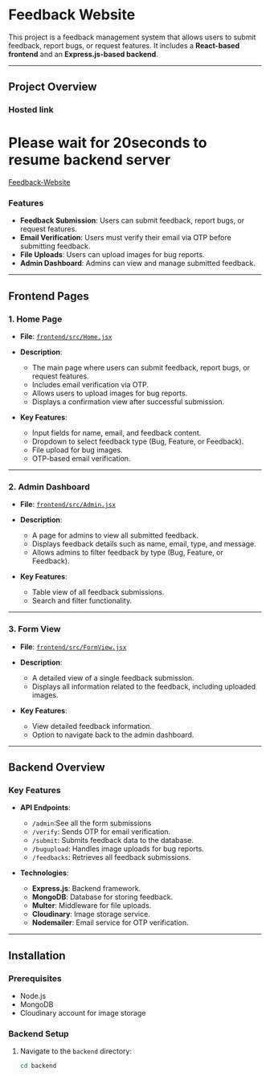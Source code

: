 # Feedback Website

This project is a feedback management system that allows users to submit feedback, report bugs, or request features. It includes a **React-based frontend** and an **Express.js-based backend**.

---

## Project Overview

### Hosted link
# Please wait for 20seconds to resume backend server 
[Feedback-Website](https://idyllic-gelato-6f272a.netlify.app/)

### Features
- **Feedback Submission**: Users can submit feedback, report bugs, or request features.
- **Email Verification**: Users must verify their email via OTP before submitting feedback.
- **File Uploads**: Users can upload images for bug reports.
- **Admin Dashboard**: Admins can view and manage submitted feedback.

---

## Frontend Pages

### 1. **Home Page**
- **File**: [`frontend/src/Home.jsx`](frontend/src/Home.jsx)
- **Description**: 
  - The main page where users can submit feedback, report bugs, or request features.
  - Includes email verification via OTP.
  - Allows users to upload images for bug reports.
  - Displays a confirmation view after successful submission.

- **Key Features**:
  - Input fields for name, email, and feedback content.
  - Dropdown to select feedback type (Bug, Feature, or Feedback).
  - File upload for bug images.
  - OTP-based email verification.

---

### 2. **Admin Dashboard**
- **File**: [`frontend/src/Admin.jsx`](frontend/src/Admin.jsx)
- **Description**:
  - A page for admins to view all submitted feedback.
  - Displays feedback details such as name, email, type, and message.
  - Allows admins to filter feedback by type (Bug, Feature, or Feedback).

- **Key Features**:
  - Table view of all feedback submissions.
  - Search and filter functionality.

---

### 3. **Form View**
- **File**: [`frontend/src/FormView.jsx`](frontend/src/FormView.jsx)
- **Description**:
  - A detailed view of a single feedback submission.
  - Displays all information related to the feedback, including uploaded images.

- **Key Features**:
  - View detailed feedback information.
  - Option to navigate back to the admin dashboard.

---

## Backend Overview

### Key Features
- **API Endpoints**:
  - `/admin`:See all the form submissions
  - `/verify`: Sends OTP for email verification.
  - `/submit`: Submits feedback data to the database.
  - `/bugupload`: Handles image uploads for bug reports.
  - `/feedbacks`: Retrieves all feedback submissions.

- **Technologies**:
  - **Express.js**: Backend framework.
  - **MongoDB**: Database for storing feedback.
  - **Multer**: Middleware for file uploads.
  - **Cloudinary**: Image storage service.
  - **Nodemailer**: Email service for OTP verification.

---

## Installation

### Prerequisites
- Node.js
- MongoDB
- Cloudinary account for image storage

### Backend Setup
1. Navigate to the `backend` directory:
   ```bash
   cd backend
